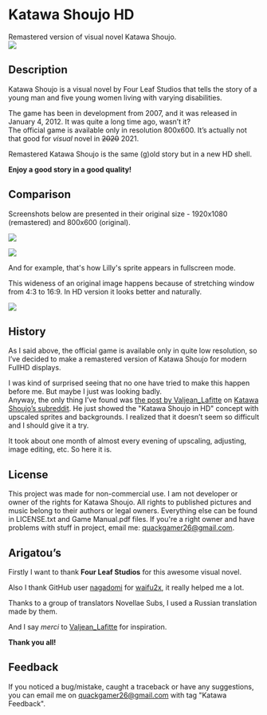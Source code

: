 # Katawa Shoujo HD

Remastered version of visual novel Katawa Shoujo.  
![](https://i.imgur.com/A9IM5CN.png)

## Description
Katawa Shoujo is a visual novel by Four Leaf Studios that tells the story of a young man and five young women living with varying disabilities. 

The game has been in development from 2007, and it was released in January 4, 2012. It was quite a long time ago, wasn’t it?  
The official game is available only in resolution 800x600. It’s actually not that good for *visual* novel in ~~2020~~ 2021.

Remastered Katawa Shoujo is the same (g)old story but in a new HD shell.

__Enjoy a good story in a good quality!__

## Comparison

Screenshots below are presented in their original size - 1920x1080 (remastered) and 800x600 (original).

![](https://i.imgur.com/HbQRSWU.jpg)

![](https://i.imgur.com/25lpUHw.jpg)    

And for example, that's how Lilly's sprite appears in fullscreen mode.

This wideness of an original image happens because of stretching window from 4:3 to 16:9. In HD version it looks better and naturally.

![](https://i.imgur.com/nXreBJw.jpg)

## History

As I said above, the official game is available only in quite low resolution, so I’ve decided to make a remastered version of Katawa Shoujo for modern FullHD displays.

I was kind of surprised seeing that no one have tried to make this happen before me. But maybe I just was looking badly.  
Anyway, the only thing I’ve found was [the post by Valjean_Lafitte](https://www.reddit.com/r/katawashoujo/comments/hsqwwf/katawa_shoujo_in_hd_proof_of_concept/) on [Katawa Shoujo’s subreddit](https://www.reddit.com/r/katawashoujo/). He just showed the "Katawa Shoujo in HD" concept with upscaled sprites and backgrounds. I realized that it doesn’t seem so difficult and I should give it a try.

It took about one month of almost every evening of upscaling, adjusting, image editing, etc. So here it is.

## License

This project was made for non-commercial use. I am not developer or owner of the rights for Katawa Shoujo. All rights to published pictures and music belong to their authors or legal owners. Everything else can be found in LICENSE.txt and Game Manual.pdf files. If you're a right owner and have problems with stuff in project, email me: <quackgamer26@gmail.com>.

## Arigatou’s

Firstly I want to thank **Four Leaf Studios** for this awesome visual novel.  

Also I thank GitHub user [nagadomi](https://github.com/nagadomi) for [waifu2x](https://github.com/nagadomi/waifu2x), it really helped me a lot. 

Thanks to a group of translators Novellae Subs, I used a Russian translation made by them.

And I say *merci* to [Valjean_Lafitte](https://www.reddit.com/user/Valjean_Lafitte/) for inspiration.

**Thank you all!**

## Feedback

If you noticed a bug/mistake, caught a traceback or have any suggestions, you can email me on <quackgamer26@gmail.com> with tag "Katawa Feedback".
